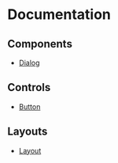 # Documentation

## Components
- [Dialog](components/dialog.md)

## Controls
- [Button](controls/button.md)

## Layouts
- [Layout](layouts/layout.md)